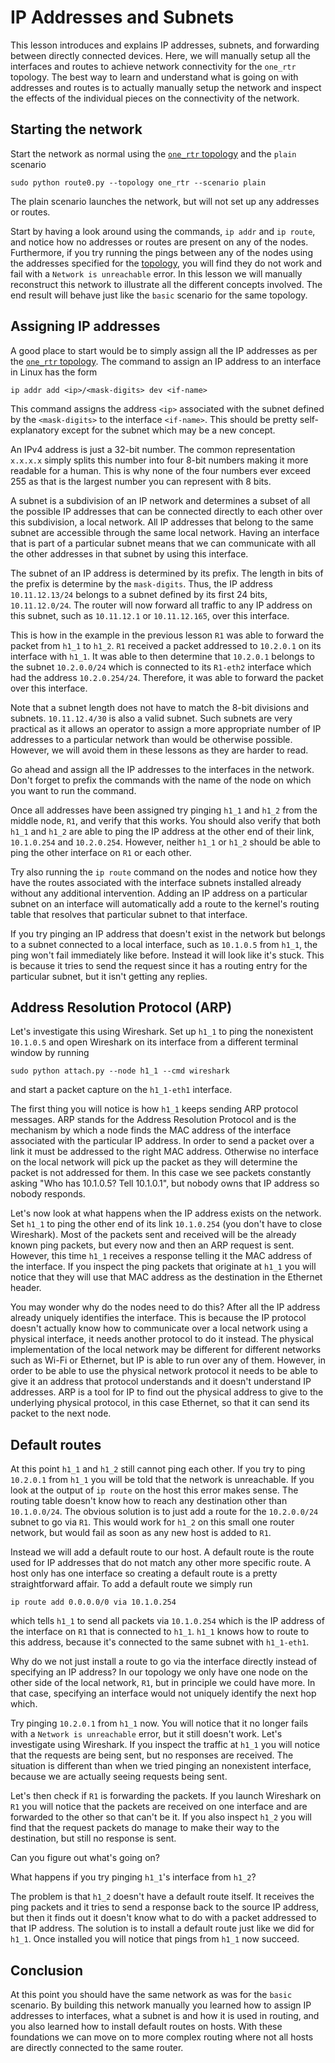 # IP Addresses and Subnets

This lesson introduces and explains IP addresses, subnets, and forwarding
between directly connected devices.  Here, we will manually setup all the
interfaces and routes to achieve network connectivity for the `one_rtr`
topology.  The best way to learn and understand what is going on with addresses
and routes is to actually manually setup the network and inspect the effects of
the individual pieces on the connectivity of the network.

## Starting the network

Start the network as normal using the [`one_rtr` topology](../topology/one_rtr)
and the `plain` scenario

```
sudo python route0.py --topology one_rtr --scenario plain
```

The plain scenario launches the network, but will not set up any addresses or
routes.

Start by having a look around using the commands, `ip addr` and `ip route`, and
notice how no addresses or routes are present on any of the nodes.
Furthermore, if you try running the pings between any of the nodes using the
addresses specified for the [topology](../topology/one_rtr), you will find they
do not work and fail with a `Network is unreachable` error.  In this lesson we
will manually reconstruct this network to illustrate all the different concepts
involved.  The end result will behave just like the `basic` scenario for the
same topology.

## Assigning IP addresses

A good place to start would be to simply assign all the IP addresses as per the
[`one_rtr` topology](../topology/one_rtr).  The command to assign an IP address
to an interface in Linux has the form
```
ip addr add <ip>/<mask-digits> dev <if-name>
```

This command assigns the address `<ip>` associated with the subnet defined by
the `<mask-digits>` to the interface `<if-name>`.  This should be pretty
self-explanatory except for the subnet which may be a new concept.

An IPv4 address is just a 32-bit number.  The common representation `x.x.x.x`
simply splits this number into four 8-bit numbers making it more readable for a
human.  This is why none of the four numbers ever exceed 255 as that is the
largest number you can represent with 8 bits.

A subnet is a subdivision of an IP network and determines a subset of all the
possible IP addresses that can be connected directly to each other over this
subdivision, a local network.  All IP addresses that belong to the same subnet
are accessible through the same local network.  Having an interface that is
part of a particular subnet means that we can communicate with all the other
addresses in that subnet by using this interface.

The subnet of an IP address is determined by its prefix.  The length in bits of
the prefix is determine by the `mask-digits`.  Thus, the IP address
`10.11.12.13/24` belongs to a subnet defined by its first 24 bits,
`10.11.12.0/24`.  The router will now forward all traffic to any IP address on
this subnet, such as `10.11.12.1` or `10.11.12.165`, over this interface.  

This is how in the example in the previous lesson `R1` was able to forward the
packet from `h1_1` to `h1_2`.  `R1` received a packet addressed to `10.2.0.1`
on its interface with `h1_1`.  It was able to then determine that `10.2.0.1`
belongs to the subnet `10.2.0.0/24` which is connected to its `R1-eth2`
interface which had the address `10.2.0.254/24`.  Therefore, it was able to
forward the packet over this interface.

Note that a subnet length does not have to match the 8-bit divisions and
subnets.  `10.11.12.4/30` is also a valid subnet.  Such subnets are very
practical as it allows an operator to assign a more appropriate number of IP
addresses to a particular network than would be otherwise possible.  However,
we will avoid them in these lessons as they are harder to read.

Go ahead and assign all the IP addresses to the interfaces in the network.
Don't forget to prefix the commands with the name of the node on which you want
to run the command.

Once all addresses have been assigned try pinging `h1_1` and `h1_2` from the
middle node, `R1`, and verify that this works.  You should also verify that
both `h1_1` and `h1_2` are able to ping the IP address at the other end of
their link, `10.1.0.254` and `10.2.0.254`.  However, neither `h1_1` or `h1_2`
should be able to ping the other interface on `R1` or each other.

Try also running the `ip route` command on the nodes and notice how they have
the routes associated with the interface subnets installed already without any
additional intervention.  Adding an IP address on a particular subnet on an
interface will automatically add a route to the kernel's routing table that
resolves that particular subnet to that interface.

If you try pinging an IP address that doesn't exist in the network but belongs
to a subnet connected to a local interface, such as `10.1.0.5` from `h1_1`, the
ping won't fail immediately like before.  Instead it will look like it's stuck.
This is because it tries to send the request since it has a routing entry for
the particular subnet, but it isn't getting any replies.

## Address Resolution Protocol (ARP)

Let's investigate this using Wireshark.  Set up `h1_1` to ping the nonexistent
`10.1.0.5` and open Wireshark on its interface from a different terminal window
by running
```
sudo python attach.py --node h1_1 --cmd wireshark
```
and start a packet capture on the `h1_1-eth1` interface.

The first thing you will notice is how `h1_1` keeps sending ARP protocol
messages.  ARP stands for the Address Resolution Protocol and is the mechanism
by which a node finds the MAC address of the interface associated with the
particular IP address.  In order to send a packet over a link it must be
addressed to the right MAC address. Otherwise no interface on the local network
will pick up the packet as they will determine the packet is not addressed for
them.  In this case we see packets constantly asking "Who has 10.1.0.5?  Tell
10.1.0.1", but nobody owns that IP address so nobody responds.

Let's now look at what happens when the IP address exists on the network.  Set
`h1_1` to ping the other end of its link `10.1.0.254` (you don't have to close
Wireshark).  Most of the packets sent and received will be the already known
ping packets, but every now and then an ARP request is sent.  However, this
time `h1_1` receives a response telling it the MAC address of the interface.
If you inspect the ping packets that originate at `h1_1` you will notice that
they will use that MAC address as the destination in the Ethernet header.

You may wonder why do the nodes need to do this?  After all the IP address
already uniquely identifies the interface.  This is because the IP protocol
doesn't actually know how to communicate over a local network using a physical
interface, it needs another protocol to do it instead.  The physical
implementation of the local network may be different for different networks
such as Wi-Fi or Ethernet, but IP is able to run over any of them.  However, in
order to be able to use the physical network protocol it needs to be able to
give it an address that protocol understands and it doesn't understand IP
addresses.  ARP is a tool for IP to find out the physical address to give to
the underlying physical protocol, in this case Ethernet, so that it can send
its packet to the next node.

## Default routes

At this point `h1_1` and `h1_2` still cannot ping each other.  If you try to
ping `10.2.0.1` from `h1_1` you will be told that the network is unreachable.
If you look at the output of `ip route` on the host this error makes sense.
The routing table doesn't know how to reach any destination other than
`10.1.0.0/24`.  The obvious solution is to just add a route for the
`10.2.0.0/24` subnet to go via `R1`.  This would work for `h1_2` on this small
one router network, but would fail as soon as any new host is added to `R1`.

Instead we will add a default route to our host.  A default route is the route
used for IP addresses that do not match any other more specific route.  A host
only has one interface so creating a default route is a pretty straightforward
affair.  To add a default route we simply run

```
ip route add 0.0.0.0/0 via 10.1.0.254
```

which tells `h1_1` to send all packets via `10.1.0.254` which is the IP address
of the interface on `R1` that is connected to `h1_1`.  `h1_1` knows how to
route to this address, because it's connected to the same subnet with
`h1_1-eth1`.

Why do we not just install a route to go via the interface directly instead of
specifying an IP address?  In our topology we only have one node on the other
side of the local network, `R1`, but in principle we could have more.  In that
case, specifying an interface would not uniquely identify the next hop which.

Try pinging `10.2.0.1` from `h1_1` now.  You will notice that it no longer
fails with a `Network is unreachable` error, but it still doesn't work.  Let's
investigate using Wireshark.  If you inspect the traffic at `h1_1` you will
notice that the requests are being sent, but no responses are received.  The
situation is different than when we tried pinging an nonexistent interface,
because we are actually seeing requests being sent.

Let's then check if `R1` is forwarding the packets.  If you launch Wireshark on
`R1` you will notice that the packets are received on one interface and are
forwarded to the other so that can't be it.  If you also inspect `h1_2` you
will find that the request packets do manage to make their way to the
destination, but still no response is sent.

Can you figure out what's going on?  

What happens if you try pinging `h1_1`'s interface from `h1_2`?

The problem is that `h1_2` doesn't have a default route itself.  It receives
the ping packets and it tries to send a response back to the source IP address,
but then it finds out it doesn't know what to do with a packet addressed to
that IP address.  The solution is to install a default route just like we did
for `h1_1`.  Once installed you will notice that pings from `h1_1` now succeed.

## Conclusion

At this point you should have the same network as was for the `basic` scenario.
By building this network manually you learned how to assign IP addresses to
interfaces, what a subnet is and how it is used in routing, and you also
learned how to install default routes on hosts.  With these foundations we can
move on to more complex routing where not all hosts are directly connected to
the same router.
